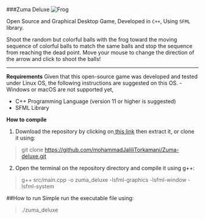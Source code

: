 ###Zuma Deluxe
![Frog](https://github.com/mohammadJaliliTorkamani/Zuma-deluxe/blob/master/frog.png "Frog")


Open Source and Graphical Desktop Game, Developed in `C++`, Using `SFML` library.

Shoot the random but colorful balls with the frog toward the moving sequence of colorful balls to match the same balls and stop the sequence from reaching the dead point. Move your mouse to change the direction of the arrow and click to shoot the balls!

------------

**Requirements**
Given that this open-source game was developed and tested under Linux OS, the following instructions are suggested on this OS. - Windows or macOS are not supported yet,
- C++ Programming Language (version 11 or higher is suggested)
-  SFML Library


**How to compile**
1. Download the repository by clicking on[ this link](https://github.com/mohammadJaliliTorkamani/Zuma-deluxe/archive/refs/heads/master.zip " this link") then extract it, or clone it using:
> git clone  https://github.com/mohammadJaliliTorkamani/Zuma-deluxe.git

2. Open the terminal on the repository directory and compile it using g++:
> g++ src/main.cpp -o zuma_deluxe -lsfml-graphics -lsfml-window -lsfml-system

##How to run
Simple run the executable file using:
> ./zuma_deluxe

